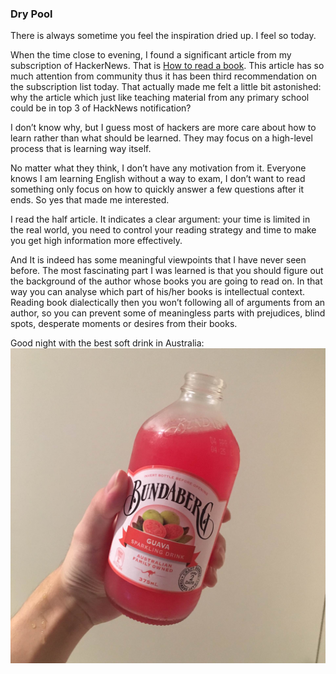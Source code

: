 ### Dry Pool
There is always sometime you feel the inspiration dried up. I feel so today.

When the time close to evening, I found a significant article from my subscription of HackerNews. That is [How to read a book](http://pne.people.si.umich.edu/PDF/howtoread.pdf). This article has so much attention from community thus it has been third recommendation on the subscription list today. That actually made me felt a little bit astonished: why the article which just like teaching material from any primary school could be in top 3 of HackNews notification?

I don’t know why, but I guess most of hackers are more care about how to learn rather than what should be learned. They may focus on a high-level process that is learning way itself.

No matter what they think, I don’t have any motivation from it. Everyone knows I am learning English without a way to exam, I don’t want to read something only focus on how to quickly answer a few questions after it ends. So yes that made me interested.

I read the half article. It indicates a clear argument: your time is limited in the real world, you need to control your reading strategy and time to make you get high information more effectively.

And It is indeed has some meaningful viewpoints that I have never seen before. The most fascinating part I was learned is that you should figure out the background of the author whose books you are going to read on. In that way you can analyse which part of his/her books is intellectual context. Reading book dialectically then you won’t following all of arguments from an author, so you can prevent some of meaningless parts with prejudices, blind spots, desperate moments or desires from their books.

Good night with the best soft drink in Australia:
![BUNDABERG](https://github.com/abruzzihraig/road-for-revenge/blob/master/assets/images/bundaberg.jpg "BUNDABERG")
